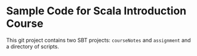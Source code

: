 # Sample Code for Scala Introduction Course

This git project contains two SBT projects: `courseNotes` and `assignment` and a directory of scripts.
